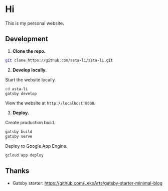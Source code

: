 # Hi

This is my personal website.

## Development

1. **Clone the repo.**

```sh
git clone https://github.com/asta-li/asta-li.git
```

2. **Develop locally.**

Start the website locally.
```sh
cd asta-li
gatsby develop
```
View the website at `http://localhost:8000`.

3. **Deploy.**

Create production build.
```sh
gatsby build
gatsby serve
```

Deploy to Google App Engine.
```sh
gcloud app deploy
```

## Thanks

- Gatsby starter: https://github.com/LekoArts/gatsby-starter-minimal-blog
